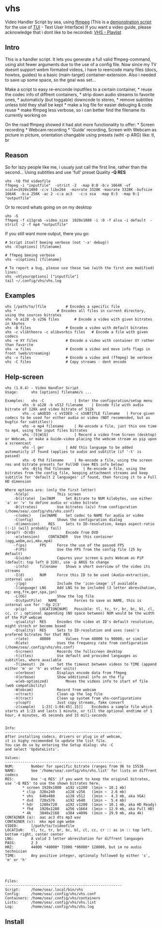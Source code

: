 vhs
===

Video Handler Script by sea, using [ffmpeg](http://ffmpeg.org)
(This is a [demonstration script](http://github.com/sri-arjuna/vhs) for the use of [TUI](http://github.com/sri-arjuna/tui) - Text User Interface)
If you want a video guide, please acknowledge that i dont like to be recorded:  [VHS - Playlist](https://www.youtube.com/playlist?list=PLLFcWWccyIef2wUuT-KUMzRdlvNj525mG)


Intro
-----

This is a handler script.
It lets you generate a full valid ffmpeg-command, using alot fewer arguments due to the use of a config file.
Now since my TV doesnt support webm formated videos, i have to reencode many files (docs, howtos, guides) to a basic (main-target) container-extension.
Also i needed to save up some space, so the goal was set...

Make a script to easy re-enconde inputfiles to a certain container,
	* reuse the codec info of diffrent containers,
	* strip down audio streams to favorite ones, 
	* automaticly (but toggable) downcode to stereo,
	* remove subtitles unless told they shall be kept
	* make a log file for easier debuging & code reuse
	* make ffmpeg less verbose, so i can better find the filename its currently working on
	
	
On the road ffmpeg showed it had alot more functionality to offer:
	* Screen recording
	* Webcam recording
	* 'Guide' recording, Screen with Webcam as picture in picture, orientation changable using presets (wiht -p ARG) like: tl, br


Reason
------

So for lazy people like me, i usualy just call the first line, rather than the second...
Using subtitles and use 'full' preset Quality **-Q RES**

	vhs -tQ fhd videofile
	ffmpeg -i "inputfile"  -strict -2  -map 0:0 -b:v 1664K -vf scale=1920x1080 -c:v libx264  -minrate 3328K -maxrate 3328K -bufsize 1664K  -b:a 256K -ac 2 -c:a ac3   -c:s ssa  -map 0:3  -map 0:1  "outputfile"


Or to record whats going on on my desktop

	vhs -S
	ffmpeg -f x11grab -video_size  1920x1080 -i :0 -f alsa -i default  -strict -2 -f mp4 "outputfile"



If you still want more output, there you go:

	# Script itself beeing verbose (not '-x' debug))
	vhs -V[options] [filename]
	
	# ffmpeg beeing verbose
	vhs -v[options] [filename]

	# To report a bug, please use these two (with the first one modified) lines:
	vhs -vV[youroptions] ["inputfile"]
	tail ~/.config/vhs/vhs.log


Examples
-----------

	vhs [/path/to/]file			# Encodes a specific file
	vhs *					# Encodes all files in current directory, using the sources bitrates
	vhs -b a128 -b v256 files		# Encode a video with given bitrates in kbytes
	vhs -B files				# Encode a video with default bitrates
	vhs -c vlibtheora -c alibvorbis files	# Encode a file with given codecs
	vhs -e XY files				# Encode a video with container XY rather than favorite
	vhs -w files				# Encode a video and move info flags in front (web/streaming)
	vhs -v files				# Encode a video and (ffmpeg) be verbose
	vhs -C files				# Copy streams - dont encode


Help-screen
-----------

	vhs (1.0.4) - Video Handler Script
	Usage: 		vhs [options] filename/s ...

	Examples:	vhs -C				| Enter the configuration/setup menu
			vhs -b a128 -b v512 filename	| Encode file with audio bitrate of 128k and video bitrate of 512k
			vhs -c aAUDIO -c vVIDEO -c sSUBTITLE filename	| Force given codecs to be used for either audio or video (NOT recomended, but as bugfix for subtitles!)
			vhs -e mp4 filename		| Re-encode a file, just this one time to mp4, using the input files bitrates
			vhs -[S|W|G]			| Record a video from Screen (desktop) or Webcam, or make a Guide-video placing the webcam stream as pip upon a screencast
			vhs -l ger			| Add this language to be added automaticly if found (applies to audio and subtitle (if '-t' is passed)
			vhs -Q fhd filename		| Re-encode a file, using the screen res and bitrate presets for FullHD (see RES info below)
			vhs -Bjtq fhd filename		| Re-encode a file, using the bitrates from the config file, keeping attachment streams and keep subtitle for 'default 2 languages' if found, then forcing it to a Full HD dimension

	Where options are: (only the first letter)
		-h(elp) 			This screen
		-b(itrate)	[av]NUM		Set Bitrate to NUM kilobytes, use either 'a' or 'v' to define audio or video bitrate
		-B(itrates)			Use bitrates (a|v) from configuration (/home/sea/.config/vhs/vhs.conf)
		-c(odec)	[av]NAME	Set codec to NAME for audio or video
		-C(onfig)			Shows the configuration dialog
		-d(imension)	RES		Sets to ID-resolution, keeps aspect-ratio (:-1) (will probably fail)
	(drop?)	-D(VD)				Encode from DVD
		-e(xtension)	CONTAINER	Use this container (ogg,webm,avi,mkv,mp4)
		-f(ps)		FPS		Force the use of the passed FPS
		-F(PS)				Use the FPS from the config file (25 by default)
		-G(uide)			Capures your screen & puts Webcam as PiP (default: top left @ 320), use -p ARGS to change
		-i(nfo)		filename	Shows a short overview of the video its streams
		-I(d)		NUM		Force this ID to be used (Audio-extraction, internal use)
		-j(pg)				Include the 'icon-image' if available
		-l(anguage)	LNG		Add LNG to be included (3 letter abrevihation, eg: eng,fre,ger,spa,jpn)
		-L(OG)				Show the log file
		-O(utputFile)	NAME		Forces to save as NAME, this is internal use for '-Ep 2|3'
		-p(ip)		LOCATION[NUM]	Possible: tl, tc, tr, br, bc, bl, cl, cc, cr ; optional appending (NO space between) NUM would be the width of the PiP webcam
		-q(uality)	RES		Encodes the video at ID's default resolution, might strech or become boxed
		-Q(uality)	RES		Sets to ID-resolution and uses (sea)'s prefered bitrates for that RES
		-r(ate)		48000		Values from 48000 to 96000, or similar
		-R(ate)				Uses the frequency rate from configuration (/home/sea/.config/vhs/vhs.conf)
		-S(creen)			Records the fullscreen desktop
		-t(itles)			Use default and provided langauges as subtitles, where available
		-T(imeout)	2m		Set the timeout between videos to TIME (append either 'm' or 'h' as other units)
		-v(erbose)			Displays encode data from ffmpeg
		-V(erbose)			Show additional info on the fly
		-w(eb-optimized)		Moves the videos info to start of file (web compatibility)
		-W(ebcam)			Record from webcam
		-x(tract)			Clean up the log file
		-X(tract)			Clean up system from vhs-configurations
		-y(copY)			Just copy streams, fake convert
		-z(sample)	 1:23[-1:04:45[.15]]	Encdodes a sample file which starts at 1:23 and lasts 1 minute, or till the optional endtime of 1 hour, 4 minutes, 45 seconds and 15 mili-seconds


	Info:
	------------------------------------------------------
	After installing codecs, drivers or plug in of webcam,
	it is highy recomended to update the list file.
	You can do so by entering the Setup dialog: vhs -C
	and select 'UpdateLists'.

	Values:
	------------------------------------------------------
	NUM:		Number for specific bitrate (ranges from 96 to 15536
	NAME:		See '/home/sea/.config/vhs/vhs.list' for lists on diffrent codecs
	RES:		Use '-q RES' if you want to keep the original bitrates, use '-Q RES' to use the shown bitrates here.
			* screen 1920x1080 	a192 v1280	(1min ~ 10.1 mb)
			* clip	320x240 	a128 v256	(1min ~  2.6 mb)
			* vhs	640x480 	a128 v512	(1min ~  4.3 mb, aka VGA)
			* dvd	720x576 	a192 v640	(1min ~  5.4 mb)
			* hdr	1280x720	a192 v1280	(1min ~ 10.1 mb, aka HD Ready)
			* fhd 	1920x1280	a256 v1664	(1min ~ 12.9 mb, aka Full HD)
			* 4k 	3840x2160	a384 v4096	(1min ~ 29.9 mb, aka 4k)
	CONTAINER (a):	aac ac3 dts mp3 wav
	CONTAINER (v):  mkv mp4 ogm webm
	VIDEO:		[/path/to/]videofile
	LOCATIoN:	tl, tc, tr, br, bc, bl, cl, cc, cr :: as in :: top left, bottom right, center center
	LNG:		A valid 3 letter abrevihation for diffrent langauges
	PASS:		2 3
	HRZ:		44000 *48000* 72000 *96000* 128000, but im no audio technician
	TIME:		Any positive integer, optionaly followed by either 's', 'm' or 'h'




	Files:		
	------------------------------------------------------
	Script:		/home/sea/.local/bin/vhs
	Config:		/home/sea/.config/vhs/vhs.conf
	Containers:	/home/sea/.config/vhs/containers
	Lists:		/home/sea/.config/vhs/vhs.list
	Log:		/home/sea/.config/vhs/vhs.log

	

Install
-------



